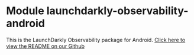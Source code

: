# Module launchdarkly-observability-android

This is the LaunchDarkly Observability package for Android. [Click here to view the README on our Github](https://github.com/launchdarkly/observability-sdk/tree/main/sdk/%40launchdarkly/observability-android/README.md)
